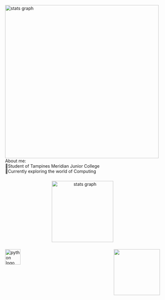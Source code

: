 <img align="center" height=500 src="https://text.media.giphy.com/v1/media/giphy.gif?token=eyJhbGciOiJIUzI1NiIsInR5cCI6IkpXVCJ9.eyJrZXkiOiJwcm9kLTIwMjAtMDQtMjIiLCJzdHlsZSI6Im1vbmtleWlzbGFuZCIsInRleHQiOiJIRUxMTyIsImlhdCI6MTczNjc0ODM3M30.hjq-1usHqGNjeM3rCLTaeOtogm0c7k9K_tI7Q5Zpoaw" height="200" alt="stats graph"  />
</div>
About me:
<div align="left">
🏫Student of Tampines Meridian Junior College
<div align="left">
🎯Currently exploring the world of Computing

###

<div align="center">
  <img src="https://github-readme-stats.vercel.app/api?username=MasterJet21&theme=calm&show_icons=true&hide_border=true&count_private=true" height="200" alt="stats graph"  />
</div>

###

<img align="right" height="150" src="https://as2.ftcdn.net/v2/jpg/05/68/98/15/1000_F_568981524_2irG4VUSs06xbahAihTpkuSfxKkw8FqX.jpg"  />

###

<div align="left">
  <img src="https://cdn.jsdelivr.net/gh/devicons/devicon/icons/python/python-original.svg" height="50" alt="python logo"  />
  <img width="25" />

###

<div align="left">


</div>
